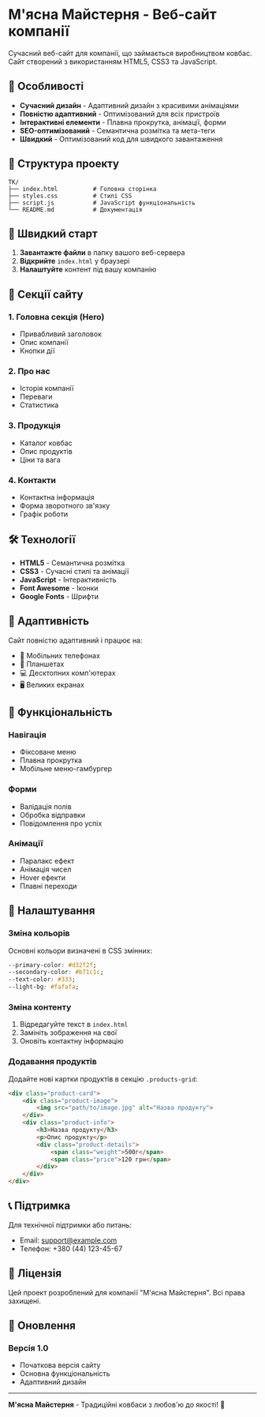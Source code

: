# М'ясна Майстерня - Веб-сайт компанії

Сучасний веб-сайт для компанії, що займається виробництвом ковбас. Сайт створений з використанням HTML5, CSS3 та JavaScript.

## 🍖 Особливості

- **Сучасний дизайн** - Адаптивний дизайн з красивими анімаціями
- **Повністю адаптивний** - Оптимізований для всіх пристроїв
- **Інтерактивні елементи** - Плавна прокрутка, анімації, форми
- **SEO-оптимізований** - Семантична розмітка та мета-теги
- **Швидкий** - Оптимізований код для швидкого завантаження

## 📁 Структура проекту

```
TK/
├── index.html          # Головна сторінка
├── styles.css          # Стилі CSS
├── script.js           # JavaScript функціональність
└── README.md           # Документація
```

## 🚀 Швидкий старт

1. **Завантажте файли** в папку вашого веб-сервера
2. **Відкрийте** `index.html` у браузері
3. **Налаштуйте** контент під вашу компанію

## 🎨 Секції сайту

### 1. Головна секція (Hero)
- Привабливий заголовок
- Опис компанії
- Кнопки дії

### 2. Про нас
- Історія компанії
- Переваги
- Статистика

### 3. Продукція
- Каталог ковбас
- Опис продуктів
- Ціни та вага

### 4. Контакти
- Контактна інформація
- Форма зворотного зв'язку
- Графік роботи

## 🛠️ Технології

- **HTML5** - Семантична розмітка
- **CSS3** - Сучасні стилі та анімації
- **JavaScript** - Інтерактивність
- **Font Awesome** - Іконки
- **Google Fonts** - Шрифти

## 📱 Адаптивність

Сайт повністю адаптивний і працює на:
- 📱 Мобільних телефонах
- 📱 Планшетах
- 💻 Десктопних комп'ютерах
- 🖥️ Великих екранах

## 🎯 Функціональність

### Навігація
- Фіксоване меню
- Плавна прокрутка
- Мобільне меню-гамбургер

### Форми
- Валідація полів
- Обробка відправки
- Повідомлення про успіх

### Анімації
- Паралакс ефект
- Анімація чисел
- Hover ефекти
- Плавні переходи

## 🔧 Налаштування

### Зміна кольорів
Основні кольори визначені в CSS змінних:
```css
--primary-color: #d32f2f;
--secondary-color: #b71c1c;
--text-color: #333;
--light-bg: #fafafa;
```

### Зміна контенту
1. Відредагуйте текст в `index.html`
2. Замініть зображення на свої
3. Оновіть контактну інформацію

### Додавання продуктів
Додайте нові картки продуктів в секцію `.products-grid`:
```html
<div class="product-card">
    <div class="product-image">
        <img src="path/to/image.jpg" alt="Назва продукту">
    </div>
    <div class="product-info">
        <h3>Назва продукту</h3>
        <p>Опис продукту</p>
        <div class="product-details">
            <span class="weight">500г</span>
            <span class="price">120 грн</span>
        </div>
    </div>
</div>
```

## 📞 Підтримка

Для технічної підтримки або питань:
- Email: support@example.com
- Телефон: +380 (44) 123-45-67

## 📄 Ліцензія

Цей проект розроблений для компанії "М'ясна Майстерня". Всі права захищені.

## 🔄 Оновлення

### Версія 1.0
- Початкова версія сайту
- Основна функціональність
- Адаптивний дизайн

---

**М'ясна Майстерня** - Традиційні ковбаси з любов'ю до якості! 🍖 